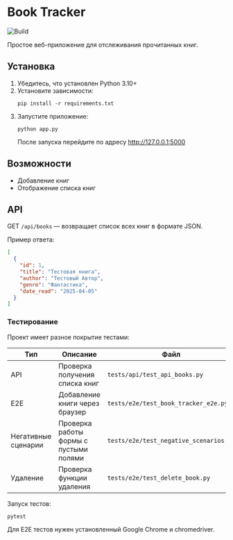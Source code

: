 # Book Tracker

![Build](https://github.com/viktorovi4/book-tracker/actions/workflows/ci.yml/badge.svg)

Простое веб-приложение для отслеживания прочитанных книг.

## Установка

1. Убедитесь, что установлен Python 3.10+
2. Установите зависимости:  
   ```
   pip install -r requirements.txt
   ```
3. Запустите приложение:
    ```
    python app.py
    ```
    После запуска перейдите по адресу http://127.0.0.1:5000
## Возможности

  -  Добавление книг
  -  Отображение списка книг

## API

GET `/api/books` — возвращает список всех книг в формате JSON.

Пример ответа:
```json
[
  {
    "id": 1,
    "title": "Тестовая книга",
    "author": "Тестовый Автор",
    "genre": "Фантастика",
    "date_read": "2025-04-05"
  }
]
```
### Тестирование

Проект имеет разное покрытие тестами:

| Тип | Описание | Файл |
|-----|----------|------|
| API | Проверка получения списка книг | `tests/api/test_api_books.py` |
| E2E | Добавление книги через браузер | `tests/e2e/test_book_tracker_e2e.py` |
| Негативные сценарии | Проверка работы формы с пустыми полями | `tests/e2e/test_negative_scenarios.py` |
| Удаление | Проверка функции удаления | `tests/e2e/test_delete_book.py` |

Запуск тестов:   
 ```
pytest
```
Для E2E тестов нужен установленный Google Chrome и chromedriver.